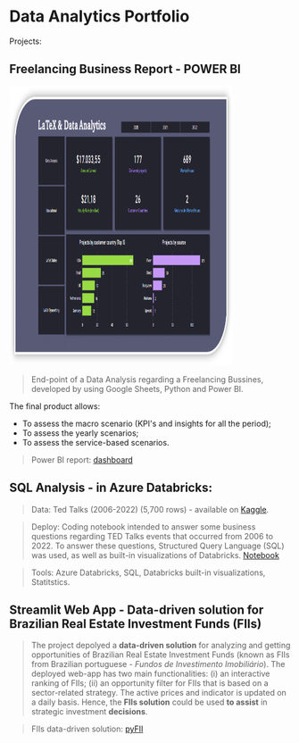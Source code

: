 # Data Analytics Portfolio

Projects:

## Freelancing Business Report - POWER BI

<img src= "images/powerbi.png" 
     width="400" 
     height="500" />

> End-point of a Data Analysis regarding a Freelancing Bussines, developed by using Google Sheets, Python and Power BI.

The final product allows:
* To assess the macro scenario (KPI's and insights for all the period);
* To assess the yearly scenarios;
* To assess the service-based scenarios.

> Power BI report: [dashboard](https://app.powerbi.com/view?r=eyJrIjoiY2Q0MjY3NjctYWNjOC00Yzc0LThkNjEtYmUwYjczZjFjNTBkIiwidCI6ImU4Y2YyNjM5LTFmOTgtNGJiNC1iZDg5LWFiZDE0OTI4OTM3ZiJ9&embedImagePlaceholder=true&pageName=ReportSection)


## SQL Analysis - in Azure Databricks:

> Data: Ted Talks (2006-2022)  (5,700 rows) - available on [Kaggle](https://www.kaggle.com/datasets/miguelcorraljr/ted-talks-2022?select=20221013_ted_talks.csv).

> Deploy: Coding notebook intended to answer some business questions regarding TED Talks events that occurred from 2006 to 2022. To answer these questions, Structured Query Language (SQL) was used, as well as built-in visualizations of Databricks. [Notebook](https://databricks-prod-cloudfront.cloud.databricks.com/public/4027ec902e239c93eaaa8714f173bcfc/1499004351802398/814331625001671/6746168454129455/latest.html)

> Tools: Azure Databricks, SQL, Databricks built-in visualizations, Statitstics.


## Streamlit Web App - Data-driven solution for Brazilian Real Estate Investment Funds (FIIs)

> The project depolyed a **data-driven solution** for analyzing and getting opportunities of Brazilian Real Estate Investment Funds (known as FIIs from Brazilian portuguese - *Fundos de Investimento Imobiliário*). The deployed web-app has two main functionalities: (i) an interactive ranking of FIIs; (ii) an opportunity filter for FIIs that is based on a sector-related strategy. The active prices and indicator is updated on a daily basis. Hence, the **FIIs solution** could be used **to assist** in strategic investment **decisions**.

> FIIs data-driven solution: [pyFII](https://medium.com/@vo.freelancer5/)